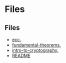 # Files

## Files
- [ecc.](ecc.pdf)
- [fundamental-theorems.](fundamental-theorems.pdf)
- [intro-to-cryptography.](intro-to-cryptography.png)
- [README](README.md)